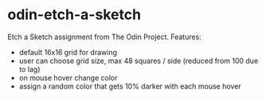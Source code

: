# odin-etch-a-sketch
Etch a Sketch assignment from The Odin Project. 
Features: 
 - default 16x16 grid for drawing
 - user can choose grid size, max 48 squares / side (reduced from 100 due to lag)
 - on mouse hover change color
 - assign a random color that gets 10% darker with each mouse hover
